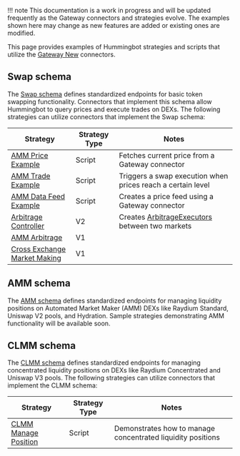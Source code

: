!!! note
    This documentation is a work in progress and will be updated frequently as the Gateway connectors and strategies evolve. The examples shown here may change as new features are added or existing ones are modified.

This page provides examples of Hummingbot strategies and scripts that utilize the [Gateway New](./new/index.md) connectors.

## Swap schema

The [Swap schema](/gateway/schemas/#swap-schema) defines standardized endpoints for basic token swapping functionality. Connectors that implement this schema allow Hummingbot to query prices and execute trades on DEXs. The following strategies can utilize connectors that implement the Swap schema:

| Strategy | Strategy Type | Notes |
| -------- | ------------- | ----- |
| [AMM Price Example](https://github.com/hummingbot/hummingbot/blob/development/scripts/amm_price_example.py) | Script | Fetches current price from a Gateway connector |
| [AMM Trade Example](https://github.com/hummingbot/hummingbot/blob/development/scripts/amm_trade_example.py) | Script | Triggers a swap execution when prices reach a certain level |
| [AMM Data Feed Example](https://github.com/hummingbot/hummingbot/blob/development/scripts/amm_data_feed_example.py) | Script | Creates a price feed using a Gateway connector |
| [Arbitrage Controller](https://github.com/hummingbot/hummingbot/blob/master/controllers/generic/arbitrage_controller.py) | V2 | Creates [ArbitrageExecutors](/v2-strategies/executors/arbitrage-executor/) between two markets |
| [AMM Arbitrage](/strategies/amm-arbitrage/) | V1 | |
| [Cross Exchange Market Making](/strategies/cross-exchange-market-making/) | V1 | | Gateway connector can be used as taker market

## AMM schema

The [AMM schema](/gateway/schemas/#amm-schema) defines standardized endpoints for managing liquidity positions on Automated Market Maker (AMM) DEXs like Raydium Standard, Uniswap V2 pools, and Hydration. Sample strategies demonstrating AMM functionality will be available soon.

## CLMM schema

The [CLMM schema](/gateway/schemas/#clmm-schema) defines standardized endpoints for managing concentrated liquidity positions on DEXs like Raydium Concentrated and Uniswap V3 pools. The following strategies can utilize connectors that implement the CLMM schema:

| Strategy | Strategy Type | Notes |
| -------- | ------------- | ----- |
| [CLMM Manage Position](https://github.com/hummingbot/hummingbot/blob/development/scripts/clmm_manage_position.py) | Script | Demonstrates how to manage concentrated liquidity positions |
